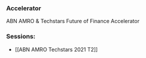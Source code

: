 
### Accelerator
ABN AMRO & Techstars Future of Finance Accelerator
 
### Sessions: 
- [[ABN AMRO Techstars 2021 T2]]


